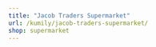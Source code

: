 ```yaml
---
title: "Jacob Traders Supermarket"
url: /kumily/jacob-traders-supermarket/
shop: supermarket
---
```

